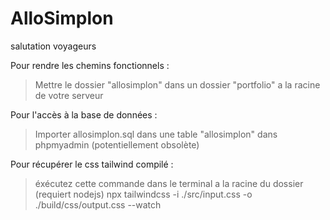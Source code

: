 ﻿# AlloSimplon
salutation voyageurs

Pour rendre les chemins fonctionnels : 
>Mettre le dossier "allosimplon" dans un dossier "portfolio" a la racine de votre serveur

Pour l'accès à la base de données : 
>Importer allosimplon.sql dans une table "allosimplon" dans phpmyadmin (potentiellement obsolète)

Pour récupérer le css tailwind compilé :
> éxécutez cette commande dans le terminal a la racine du dossier (requiert nodejs)
> npx tailwindcss -i ./src/input.css -o ./build/css/output.css --watch

